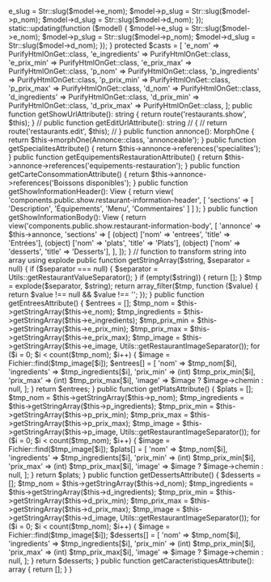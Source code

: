 <?php

namespace App\Models;

use App\Utils\AnnonceInterface;
use App\Utils\Utils;
use Illuminate\Database\Eloquent\Factories\HasFactory;
use Illuminate\Database\Eloquent\Model;
use Illuminate\Database\Eloquent\Relations\MorphOne;
use Illuminate\Database\Eloquent\SoftDeletes;
use Illuminate\View\View;
use Wildside\Userstamps\Userstamps;
use Stevebauman\Purify\Casts\PurifyHtmlOnGet;
use Illuminate\Support\Str;


class Restaurant extends Model implements AnnonceInterface
{
    use HasFactory, SoftDeletes, Userstamps;

    protected $fillable = [
        'e_nom',
        'e_slug',
        'e_ingredients',
        'e_prix_min',
        'e_prix_max',
        'e_image',

        'p_nom',
        'p_slug',
        'p_ingredients',
        'p_accompagnements',
        'p_prix_min',
        'p_prix_max',
        'p_image',

        'd_nom',
        'd_slug',
        'd_ingredients',
        'd_prix_min',
        'd_prix_max',
        'd_image',
    ];

    protected $appends = [
        'show_url',
        // 'edit_url',

        'specialites',
        'equipements_restauration',
        'carte_consommation',

        'caracteristiques',

        'entrees',
        'plats',
        'desserts',
    ];

    public static function boot()
    {
        parent::boot();

        static::creating(function ($model) {
            $model->e_slug = Str::slug($model->e_nom);
            $model->p_slug = Str::slug($model->p_nom);
            $model->d_slug = Str::slug($model->d_nom);
        });

        static::updating(function ($model) {
            $model->e_slug = Str::slug($model->e_nom);
            $model->p_slug = Str::slug($model->p_nom);
            $model->d_slug = Str::slug($model->d_nom);
        });
    }

    protected $casts = [
        'e_nom' => PurifyHtmlOnGet::class,
        'e_ingredients' => PurifyHtmlOnGet::class,
        'e_prix_min' => PurifyHtmlOnGet::class,
        'e_prix_max' => PurifyHtmlOnGet::class,

        'p_nom' => PurifyHtmlOnGet::class,
        'p_ingredients' => PurifyHtmlOnGet::class,
        'p_prix_min' => PurifyHtmlOnGet::class,
        'p_prix_max' => PurifyHtmlOnGet::class,

        'd_nom' => PurifyHtmlOnGet::class,
        'd_ingredients' => PurifyHtmlOnGet::class,
        'd_prix_min' => PurifyHtmlOnGet::class,
        'd_prix_max' => PurifyHtmlOnGet::class,
    ];

    public function getShowUrlAttribute(): string
    {
        return route('restaurants.show', $this);
    }

    // public function getEditUrlAttribute(): string
    // {
    //     return route('restaurants.edit', $this);
    // }

    public function annonce(): MorphOne
    {
        return $this->morphOne(Annonce::class, 'annonceable');
    }

    public function getSpecialitesAttribute()
    {
        return $this->annonce->references('specialites');
    }

    public function getEquipementsRestaurationAttribute()
    {
        return $this->annonce->references('equipements-restauration');
    }

    public function getCarteConsommationAttribute()
    {
        return $this->annonce->references('Boissons disponibles');
    }

    public function getShowInformationHeader(): View
    {
        return view(
            'components.public.show.restaurant-information-header',
            [
                'sections' => [
                    'Description',
                    'Équipements',
                    'Menu',
                    'Commentaires'
                ]
            ]
        );
    }

    public function getShowInformationBody(): View
    {
        return view('components.public.show.restaurant-information-body', [
            'annonce' => $this->annonce,
            'sections' => [
                (object) ['nom' => 'entrees', 'title' => 'Entrées'],
                (object) ['nom' => 'plats', 'title' => 'Plats'],
                (object) ['nom' => 'desserts', 'title' => 'Desserts'],
            ],
        ]);
    }

    // function to transform string into array using explode
    public function getStringArray($string, $separator = null)
    {
        if ($separator === null) {
            $separator = Utils::getRestaurantValueSeparator();
        }

        if (empty($string)) {
            return [];
        }
        $tmp = explode($separator, $string);
        return array_filter($tmp, function ($value) {
            return $value !== null && $value !== '';
        });
    }

    public function getEntreesAttribute()
    {
        $entrees = [];

        $tmp_nom = $this->getStringArray($this->e_nom);
        $tmp_ingredients = $this->getStringArray($this->e_ingredients);
        $tmp_prix_min = $this->getStringArray($this->e_prix_min);
        $tmp_prix_max = $this->getStringArray($this->e_prix_max);
        $tmp_image = $this->getStringArray($this->e_image, Utils::getRestaurantImageSeparator());

        for ($i = 0; $i < count($tmp_nom); $i++) {
            $image = Fichier::find($tmp_image[$i]);
            $entrees[] = [
                'nom' => $tmp_nom[$i],
                'ingredients' => $tmp_ingredients[$i],
                'prix_min' => (int) $tmp_prix_min[$i],
                'prix_max' => (int) $tmp_prix_max[$i],
                'image' => $image ? $image->chemin : null,
            ];
        }

        return $entrees;
    }

    public function getPlatsAttribute()
    {
        $plats = [];

        $tmp_nom = $this->getStringArray($this->p_nom);
        $tmp_ingredients = $this->getStringArray($this->p_ingredients);
        $tmp_prix_min = $this->getStringArray($this->p_prix_min);
        $tmp_prix_max = $this->getStringArray($this->p_prix_max);
        $tmp_image = $this->getStringArray($this->p_image, Utils::getRestaurantImageSeparator());

        for ($i = 0; $i < count($tmp_nom); $i++) {
            $image = Fichier::find($tmp_image[$i]);
            $plats[] = [
                'nom' => $tmp_nom[$i],
                'ingredients' => $tmp_ingredients[$i],
                'prix_min' => (int) $tmp_prix_min[$i],
                'prix_max' => (int) $tmp_prix_max[$i],
                'image' => $image ? $image->chemin : null,
            ];
        }

        return $plats;
    }

    public function getDessertsAttribute()
    {
        $desserts = [];

        $tmp_nom = $this->getStringArray($this->d_nom);
        $tmp_ingredients = $this->getStringArray($this->d_ingredients);
        $tmp_prix_min = $this->getStringArray($this->d_prix_min);
        $tmp_prix_max = $this->getStringArray($this->d_prix_max);
        $tmp_image = $this->getStringArray($this->d_image, Utils::getRestaurantImageSeparator());

        for ($i = 0; $i < count($tmp_nom); $i++) {
            $image = Fichier::find($tmp_image[$i]);
            $desserts[] = [
                'nom' => $tmp_nom[$i],
                'ingredients' => $tmp_ingredients[$i],
                'prix_min' => (int) $tmp_prix_min[$i],
                'prix_max' => (int) $tmp_prix_max[$i],
                'image' => $image ? $image->chemin : null,
            ];
        }

        return $desserts;
    }

    public function getCaracteristiquesAttribute(): array
    {
        return [];
    }
}
